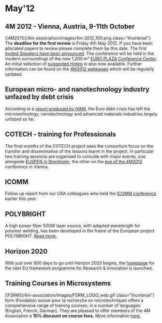 # May'12

<!--break-->
## 4M 2012 - Vienna, Austria, 9-11th October


![4M2011](/4m-association/images/4m-2012_100.png class="thumbnail")
The **deadline for the first review** is Friday 4th May 2012. If you have been allocated papers to review please complete them by this date. The first [Invited Speakers have been announced](/content/Invited-Speakers-4M2012). The conference will be held in the modern surroundings of the new 1,200 m² [EURO PLAZA Conference Center](http://www.europlaza.at/jart/prj3/euro_pl/website.jart?rel=en&content-id=1155914559700&reserve-mode=active). An initial selection of [suggested Hotels](/4m-association/content/Hotels-Accommodation) is also now available. Further information can be found on the [4M2012 webpages](/conference/2012) which will be regularly updated. 
  
## European micro- and nanotechnology industry unfazed by debt crisis

According to a [report produced by IVAM](/content/European-micro-and-nanotechnology-industry-unfazed-debt-crisis), the Euro debt crisis has left the microtechnology, nanotechnology and advanced materials industries largely unfazed so far.     
  
## COTECH - training for Professionals

The final months of the COTECH project sees the consortium focus on the transfer and dissemination of the lessons learnt in the project. In particular two training sessions are organised to coincide with major events, one alongside [EUSPEN in Stockholm](/event/Training-Professionals-No2), the other on the [eve of the 4M2012](/event/Training-Professionals) conference in Vienna.    
    
## ICOMM

Follow up report from our USA colleagues who held the [ICOMM conference](http://www.micromanufacturing.com/content/icomm-growing-achieving-balanced-global-interest) earlier this year. 
 
## POLYBRIGHT

A high power fiber 500W laser source, with adapted wavelength for polymer welding, has been developed in the frame of the European project POLYBRIGHT. [Read more.](/content/New-laser-source-adapted-polymer-welding-developed-POLYBRIGHT-project)  
  
## Horizon 2020

With just over 600 days to go until Horizon 2020 begins, the [homepage](http://ec.europa.eu/research/horizon2020/index_en.cfm?pg=home&video=none 
) for the next EU framework programme for Research & Innovation is launched. 

  
## Training Courses in Microsystems

![FSRM](/4m-association/images/FSRM_LOGO_web.gif class="thumbnail")
fsrm (Fondation suisse pour la recherche en microtechnique) offers a comprehensive range of training courses, in a number of languages (English, French, German). They are pleased to offer members of the 4M Association a <b>10% discount on course fees.</b> More information [here.](/content/fsrm-training-courses)
